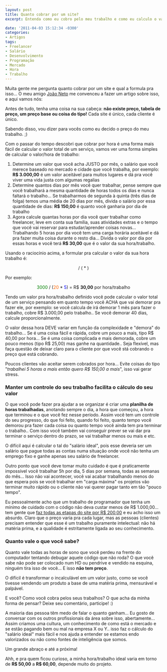 ```yaml
---
layout: post
title: Quanto cobrar por um site?
excerpt: Entenda como eu cobro pelo meu trabalho e como eu calculo o valor de um projeto

date: '2011-04-03 15:12:34 -0300'
categories:
- Artigos
tags:
- Freelancer
- Salário
- Desenvolvimento
- Programação
- Mercado
- Hora
- Trabalho
---
```

Muita gente me pergunta quanto cobrar por um site e qual a formula pra isso... O meu amigo <a title="João Neto" href="http://twitter.com/lifeatweb" target="_blank">João Neto</a> me convenceu a fazer um artigo sobre isso, e aqui vamos nós:

Antes de tudo, tenha uma coisa na sua cabeça: <strong>não existe preço, tabela de preço, um preço base ou coisa do tipo!</strong> Cada site é único, cada cliente é único.

Sabendo disso, vou dizer para vocês como eu decido o preço do meu trabalho. ;)

Com o passar do tempo descobri que cobrar por hora é uma forma mais fácil de calcular o valor total de um serviço, vamos ver uma forma simples de calcular o valor/hora de trabalho:

<ol>
<li>Determine um valor que você acha JUSTO por mês, o salário que você merece baseado no mercado e cidade que você trabalha, por exemplo: <strong>R$ 3.000,00</strong> é um valor aceitável para muitos lugares e dá pra você viver uma vida justa com algumas regalias</li>
<li>Determine quantos dias por mês você quer trabalhar, pense sempre que você trabalhará a mesma quantidade de horas todos os dias e nunca faltará o trabalho... Se trabalharmos de segunda à quinta (três dias de folga) temos uma média de 20 dias por mês, divida o salário por essa quantidade de dias: <strong>R$ 150,00</strong> é quanto você ganharia por dia de trabalho</li>
<li>Agora calcule quantas horas por dia você quer trabalhar como freelancer, leve em conta sua família, suas atividades extras e o tempo que você vai reservar para estudar/aprender coisas novas... Trabalhando 5 horas por dia você tem uma carga horária aceitável e dá pra fazer muita coisa durante o resto dia... Divida o valor por dia por essas horas e você terá <strong>R$ 30,00</strong> que é o valor da sua hora/trabalho.</li>
</ol>
Usando o raciocínio acima, a formular pra calcular o valor da sua hora trabalho é:

<p style="text-align: center;"><span style="color: #008000;"><valor do salário ideal></span> / (<span style="color: #ff6600;"><dias trabalhados por mês></span> * <span style="color: #0000ff;"><horas de trabalho por dia></span>)

<p style="text-align: left;">Por exemplo:

<p style="text-align: center;"><span style="color: #008000;">3000</span> / (<span style="color: #ff6600;">20</span> * <span style="color: #0000ff;">5</span>) = R$ <strong>30,00</strong> por hora/trabalho

Tendo um valor pra hora/trabalho definido você pode calcular o valor total de um serviço pensando em quanto tempo você ACHA que vai demorar pra fazer ele, por exemplo: se você calcula de irá demorar 1 mês para fazer o trabalho, cobre R$ 3.000,00 pelo trabalho.. Se você demorar 40 dias, calcule proporcionalmente.

O valor dessa hora DEVE variar em função da complexidade e "demora" do trabalho... Se é uma coisa fácil e rápida, cobre um pouco a mais, tipo R$ 40,00 por hora... Se é uma coisa complicada e mais demorada, cobre um pouco menos (tipo R$ 25,00) mas ganhe na quantidade.. Seja flexível, mas faça questão de deixar claro para o cliente por que você stá cobrando o preço que está cobrando.

Poucos clientes vão aceitar serem cobrados por hora... Evite coisas do tipo "<em>trabalhei 5 horas a mais então quero R$ 150,00 a mais</em>", isso vai gerar stress.

<h3>Manter um controle do seu trabalho facilita o cálculo do seu valor</h3>
O que você pode fazer pra ajudar a se organizar é criar uma <strong>planilha de horas trabalhadas</strong>, anotando sempre o dia, a hora que começou, a hora que terminou e o que você fez nesse período. Assim você tem um controle do seu progresso, do que foi feito, quando foi feito, quanto tempo você demorou pra fazer cada coisa ou quanto tempo você ainda tem pra terminar o trabalho.. Com isso você também vai conseguir prever se vai dar pra terminar o serviço dentro do prazo, se vai trabalhar menos ou mais e etc.

O difícil aqui é calcular o tal do "salário ideal", pois esse deveria ser um salário que pague todas as contas numa situação onde você não tenha um emprego fixo e ganhe apenas seu salário de freelancer.

Outro ponto que você deve tomar muito cuidado é que é praticamente impossível você trabalhar 5h por dia, 5 dias por semana, todas as semanas do mês... Isso não vai acontecer, você vai acabar trabalhando menos do que espera pois se você trabalhar em "carga máxima" os projetos vão terminar muito rápido ou o cliente não vai querer pagar tanto em tão "pouco tempo".

Eu pessoalmente acho que um trabalho de programador que tenha um mínimo de cuidado com o código não deva custar menos de R$ 1.000,00... tem gente que <a href="http://www.hardware.com.br/comunidade/cobrar-homepages/198624/#post1513847" target="_blank">faz todas as etapas do site por R$ 200,00</a> e eu acho isso um absurdo. Claro que o preço varia pra cada lugar, mas as pessoas (clientes) precisam entender que esse é um trabalho puramente intelectual: não há matéria prima, e a qualidade é estritamente ligada ao seu conhecimento.

<h3>Quanto vale o que você sabe?</h3>
Quanto vale todas as horas de sono que você perdeu na frente do computador tentando debugar aquele código que não roda? O que você sabe não pode ser colocado num HD ou pendrive e vendido na esquina, ninguém tira isso de você... E isso <strong>não tem preço</strong>.

O difícil é transformar o incalculável em um valor justo, como se você tivesse vendendo um produto a base de uma matéria prima, mensurável e palpável.

E você? Como você cobra pelos seus trabalhos? O que acha da minha forma de pensar? Deixe seu comentário, participe! :)

A maioria das pessoa têm medo de falar o quanto ganham... Eu gosto de conversar com os outros profissionais da área sobre isso, abertamente... Assim criamos uma cultura, um conhecimento de como está o mercado e se estão pagando bem ou mal na empresa X ou Y.. isso faz o cálculo do "salário ideal" mais fácil e nos ajuda a entender se estamos endo valorizados ou não como fontes de inteligência que somos.

Um grande abraço e até a próxima!

Ahh, e pra quem ficou curioso, a minha hora/trabalho ideal varia em torno de <strong>R$ 50,00</strong> a <strong>R$ 60,00</strong>, depende muito do projeto.

